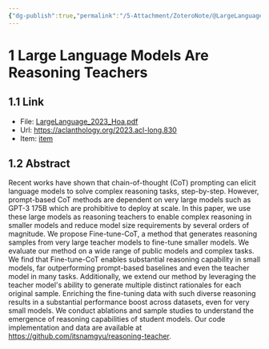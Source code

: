 ```yaml
---
{"dg-publish":true,"permalink":"/5-Attachment/ZoteroNote/@LargeLanguage_2023_Hoa/","title":"Large Language Models Are Reasoning Teachers"}
---
```


# 1 Large Language Models Are Reasoning Teachers
## 1.1 Link
- File: [LargeLanguage_2023_Hoa.pdf](zotero://open-pdf/library/items/WMPQXXGP)
- Url: https://aclanthology.org/2023.acl-long.830
- Item: [item](zotero://select/library/items/RPYM9X5Z)
## 1.2 Abstract
Recent works have shown that chain-of-thought (CoT) prompting can elicit language models to solve complex reasoning tasks, step-by-step. However, prompt-based CoT methods are dependent on very large models such as GPT-3 175B which are prohibitive to deploy at scale. In this paper, we use these large models as reasoning teachers to enable complex reasoning in smaller models and reduce model size requirements by several orders of magnitude. We propose Fine-tune-CoT, a method that generates reasoning samples from very large teacher models to fine-tune smaller models. We evaluate our method on a wide range of public models and complex tasks. We find that Fine-tune-CoT enables substantial reasoning capability in small models, far outperforming prompt-based baselines and even the teacher model in many tasks. Additionally, we extend our method by leveraging the teacher model's ability to generate multiple distinct rationales for each original sample. Enriching the fine-tuning data with such diverse reasoning results in a substantial performance boost across datasets, even for very small models. We conduct ablations and sample studies to understand the emergence of reasoning capabilities of student models. Our code implementation and data are available at https://github.com/itsnamgyu/reasoning-teacher.